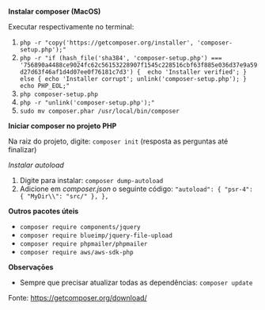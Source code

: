 **Instalar composer (MacOS)**


Executar respectivamente no terminal:

1. `php -r "copy('https://getcomposer.org/installer', 'composer-setup.php');"`
2. `php -r "if (hash_file('sha384', 'composer-setup.php') === '756890a4488ce9024fc62c56153228907f1545c228516cbf63f885e036d37e9a59d27d63f46af1d4d07ee0f76181c7d3') {  echo 'Installer verified'; } else { echo 'Installer corrupt'; unlink('composer-setup.php'); } echo PHP_EOL;"`
3. `php composer-setup.php`
4. `php -r "unlink('composer-setup.php');"`
5. `sudo mv composer.phar /usr/local/bin/composer`
  
   
**Iniciar composer no projeto PHP**

Na raiz do projeto, digite: `composer init` (resposta as perguntas até finalizar)

_Instalar autoload_

1. Digite para instalar: `composer dump-autoload`
2. Adicione em _composer.json_ o seguinte código: 
  `"autoload": {
     "psr-4": {
          "MyDir\\": "src/"
      },
   },`
  
 
**Outros pacotes úteis**

- `composer require components/jquery`
- `composer require blueimp/jquery-file-upload`
- `composer require phpmailer/phpmailer`
- `composer require aws/aws-sdk-php`

 
**Observaçōes**
 
- Sempre que precisar atualizar todas as dependências: `composer update`

 
Fonte: https://getcomposer.org/download/
